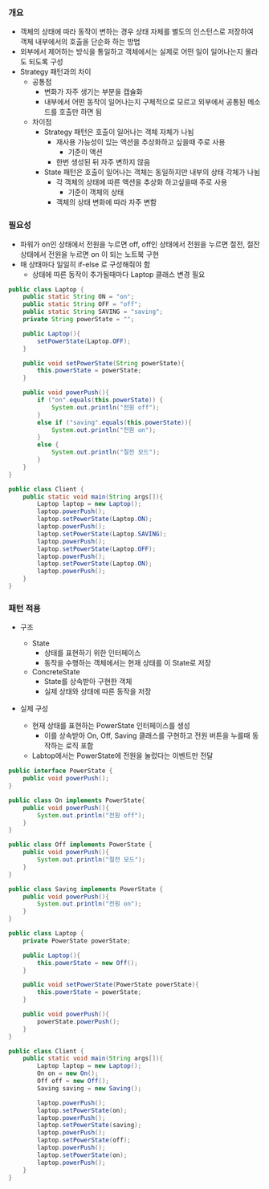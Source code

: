 ### 개요
- 객체의 상태에 따라 동작이 변하는 경우 상태 자체를 별도의 인스턴스로 저장하여 객체 내부에서의 호출을 단순화 하는 방법
- 외부에서 제어하는 방식을 통일하고 객체에서는 실제로 어떤 일이 일어나는지 몰라도 되도록 구성
- Strategy 패턴과의 차이
  - 공통점
    - 변화가 자주 생기는 부분을 캡슐화
    - 내부에서 어떤 동작이 일어나는지 구체적으로 모르고 외부에서 공통된 메소드를 호출만 하면 됨
  - 차이점
    - Strategy 패턴은 호출이 일어나는 객체 자체가 나뉨
      - 재사용 가능성이 있는 액션을 추상화하고 싶을때 주로 사용
        - 기준이 액션
      - 한번 생성된 뒤 자주 변하지 않음
    - State 패턴은 호출이 일어나는 객체는 동일하지만 내부의 상태 각체가 나뉨
      - 각 객체의 상태에 따른 액션을 추상화 하고싶을때 주로 사용
        - 기준이 객체의 상태
      - 객체의 상태 변화에 따라 자주 변함


### 필요성
- 파워가 on인 상태에서 전원을 누르면 off, off인 상태에서 전원을 누르면 절전, 절잔 상태에서 전원을 누르면 on 이 되는 노트북 구현
- 매 상태마다 일일히 if-else 로 구성해줘야 함
  - 상태에 따른 동작이 추가될때마다 Laptop 클래스 변경 필요

```java
public class Laptop {
    public static String ON = "on";
    public static String OFF = "off";
    public static String SAVING = "saving";
    private String powerState = "";

    public Laptop(){
        setPowerState(Laptop.OFF);
    }

    public void setPowerState(String powerState){
        this.powerState = powerState;
    }

    public void powerPush(){
        if ("on".equals(this.powerState)) {
            System.out.println("전원 off");
        }
        else if ("saving".equals(this.powerState)){
            System.out.println("전원 on");
        }
        else {
            System.out.println("절전 모드");
        }
    }
}

public class Client {
    public static void main(String args[]){
        Laptop laptop = new Laptop();
        laptop.powerPush();
        laptop.setPowerState(Laptop.ON);
        laptop.powerPush();
        laptop.setPowerState(Laptop.SAVING);
        laptop.powerPush();
        laptop.setPowerState(Laptop.OFF);
        laptop.powerPush();
        laptop.setPowerState(Laptop.ON);
        laptop.powerPush();
    }
}
```


### 패턴 적용
- 구조
  - State
    - 상태를 표현하기 위한 인터페이스
    - 동작을 수행하는 객체에서는 현재 상태를 이 State로 저장
  - ConcreteState
    - State를 상속받아 구현한 객체
    - 실제 상태와 상태에 따른 동작을 저장
  
- 실제 구성
  - 현재 상태를 표현하는 PowerState 인터페이스를 생성
    - 이를 상속받아 On, Off, Saving 클래스를 구현하고 전원 버튼을 누를때 동작하는 로직 포함
  - Labtop에서는 PowerState에 전원을 눌렀다는 이벤트만 전달
  
```java
public interface PowerState {
    public void powerPush();
}

public class On implements PowerState{
    public void powerPush(){
        System.out.println("전원 off");
    }
}

public class Off implements PowerState {
    public void powerPush(){
        System.out.println("절전 모드");
    }
}

public class Saving implements PowerState {
    public void powerPush(){
        System.out.println("전원 on");
    }
}

public class Laptop {
    private PowerState powerState;

    public Laptop(){
        this.powerState = new Off();
    }

    public void setPowerState(PowerState powerState){
        this.powerState = powerState;
    }

    public void powerPush(){
        powerState.powerPush();
    }
}

public class Client {
    public static void main(String args[]){
        Laptop laptop = new Laptop();
        On on = new On();
        Off off = new Off();
        Saving saving = new Saving();

        laptop.powerPush();
        laptop.setPowerState(on);
        laptop.powerPush();
        laptop.setPowerState(saving);
        laptop.powerPush();
        laptop.setPowerState(off);
        laptop.powerPush();
        laptop.setPowerState(on);
        laptop.powerPush();
    }
}
```
